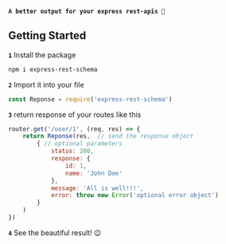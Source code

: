 **`A better output for your express rest-apis 🎉`**
## Getting Started

**`1`** Install the package

```bash
npm i express-rest-schema
```

**`2`** Import it into your file

```js
const Reponse = require('express-rest-schema') 
```

**`3`** return response of your routes like this

```js
router.get('/user/1', (req, res) => {
    return Reponse(res,  // send the response object
        { // optional parameters
            status: 200,
            response: {
                id: 1,
                name: 'John Doe'
            },
            message: 'All is well!!!',
            error: throw new Error('optional error object')
        }
    )
})
```

**`4`** See the beautiful result! 😉
